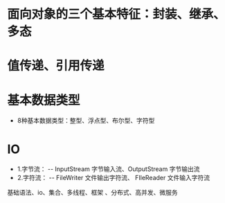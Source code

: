 # 面向对象的三个基本特征：封装、继承、多态


# 值传递、引用传递


# 基本数据类型
- 8种基本数据类型：整型、浮点型、布尔型、字符型

# IO
- 1.字节流： -- InputStream 字节输入流、OutputStream 字节输出流
- 2.字符流： -- FileWriter 文件输出字符流、 FIleReader 文件输入字符流


基础语法、io、集合、多线程、框架 、分布式、高并发、微服务